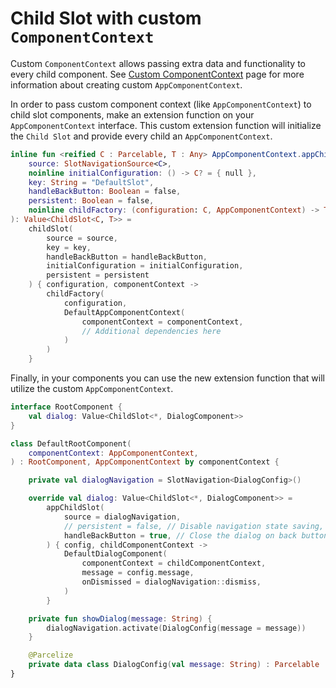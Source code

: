 # Child Slot with custom `ComponentContext`

Custom `ComponentContext` allows passing extra data and functionality to every child component. See [Custom ComponentContext](../../component/custom-component-context.md) page for more information about creating custom `AppComponentContext`.

In order to pass custom component context (like `AppComponentContext`) to child slot components, make an extension function on your `AppComponentContext` interface. This custom extension function will initialize the `Child Slot` and provide every child an `AppComponentContext`.

```kotlin
inline fun <reified C : Parcelable, T : Any> AppComponentContext.appChildSlot(
    source: SlotNavigationSource<C>,
    noinline initialConfiguration: () -> C? = { null },
    key: String = "DefaultSlot",
    handleBackButton: Boolean = false,
    persistent: Boolean = false,
    noinline childFactory: (configuration: C, AppComponentContext) -> T
): Value<ChildSlot<C, T>> =
    childSlot(
        source = source,
        key = key,
        handleBackButton = handleBackButton,
        initialConfiguration = initialConfiguration,
        persistent = persistent
    ) { configuration, componentContext ->
        childFactory(
            configuration,
            DefaultAppComponentContext(
                componentContext = componentContext,
                // Additional dependencies here
            )
        )
    }
```

Finally, in your components you can use the new extension function that will utilize the custom `AppComponentContext`.

```kotlin
interface RootComponent {
    val dialog: Value<ChildSlot<*, DialogComponent>>
}

class DefaultRootComponent(
    componentContext: AppComponentContext,
) : RootComponent, AppComponentContext by componentContext {

    private val dialogNavigation = SlotNavigation<DialogConfig>()

    override val dialog: Value<ChildSlot<*, DialogComponent>> =
        appChildSlot(
            source = dialogNavigation,
            // persistent = false, // Disable navigation state saving, if needed
            handleBackButton = true, // Close the dialog on back button press
        ) { config, childComponentContext ->
            DefaultDialogComponent(
                componentContext = childComponentContext,
                message = config.message,
                onDismissed = dialogNavigation::dismiss,
            )
        }

    private fun showDialog(message: String) {
        dialogNavigation.activate(DialogConfig(message = message))
    }

    @Parcelize
    private data class DialogConfig(val message: String) : Parcelable
}
```
